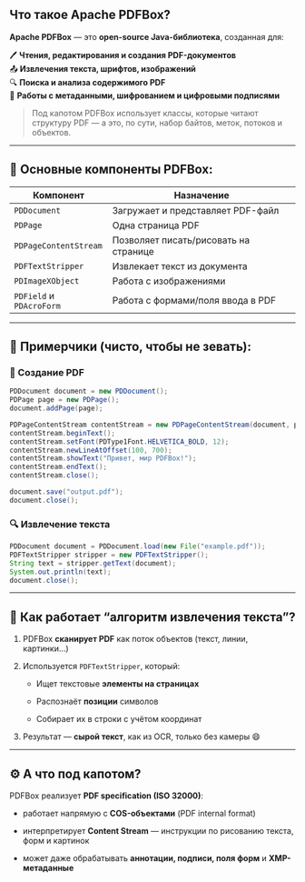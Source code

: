 ## Что такое **Apache PDFBox**?

**Apache PDFBox** — это **open-source Java-библиотека**, созданная для:

🖊️ **Чтения, редактирования и создания PDF-документов**  
📤 **Извлечения текста, шрифтов, изображений**  
🔍 **Поиска и анализа содержимого PDF**  
🔐 **Работы с метаданными, шифрованием и цифровыми подписями**

> Под капотом PDFBox использует классы, которые читают структуру PDF — а это, по сути, набор байтов, меток, потоков и объектов.

---
## 🧰 Основные **компоненты** PDFBox:

|Компонент|Назначение|
|---|---|
|`PDDocument`|Загружает и представляет PDF-файл|
|`PDPage`|Одна страница PDF|
|`PDPageContentStream`|Позволяет писать/рисовать на странице|
|`PDFTextStripper`|Извлекает текст из документа|
|`PDImageXObject`|Работа с изображениями|
|`PDField` и `PDAcroForm`|Работа с формами/поля ввода в PDF|

---
## 🧪 Примерчики (чисто, чтобы не зевать):
### 📄 Создание PDF
```java
PDDocument document = new PDDocument();
PDPage page = new PDPage();
document.addPage(page);

PDPageContentStream contentStream = new PDPageContentStream(document, page);
contentStream.beginText();
contentStream.setFont(PDType1Font.HELVETICA_BOLD, 12);
contentStream.newLineAtOffset(100, 700);
contentStream.showText("Привет, мир PDFBox!");
contentStream.endText();
contentStream.close();

document.save("output.pdf");
document.close();
```

### 🔍 Извлечение текста
```java
PDDocument document = PDDocument.load(new File("example.pdf"));
PDFTextStripper stripper = new PDFTextStripper();
String text = stripper.getText(document);
System.out.println(text);
document.close();
```

---
## 🧠 Как работает “алгоритм извлечения текста”?
1. PDFBox **сканирует PDF** как поток объектов (текст, линии, картинки…)
    
2. Используется `PDFTextStripper`, который:
    
    - Ищет текстовые **элементы на страницах**
        
    - Распознаёт **позиции** символов
        
    - Собирает их в строки с учётом координат
        
3. Результат — **сырой текст**, как из OCR, только без камеры 😄
    

---

## ⚙️ А что под капотом?

PDFBox реализует **PDF specification (ISO 32000)**:

- работает напрямую с **COS-объектами** (PDF internal format)
    
- интерпретирует **Content Stream** — инструкции по рисованию текста, форм и картинок
    
- может даже обрабатывать **аннотации, подписи, поля форм** и **XMP-метаданные**